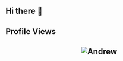 ## Hi there 👋

## Profile Views

<h2 align="center"> <img src="https://komarev.com/ghpvc/?username=AE86trueno" alt="Andrew" /> <h2>

<!--
**AE86Trueno/AE86Trueno** is a ✨ _special_ ✨ repository because its `README.md` (this file) appears on your GitHub profile.

Here are some ideas to get you started:

- 🔭 I’m currently working on ...
- 🌱 I’m currently learning ...
- 👯 I’m looking to collaborate on ...
- 🤔 I’m looking for help with ...
- 💬 Ask me about ...
- 📫 How to reach me: ...
- 😄 Pronouns: ...
- ⚡ Fun fact: ...
-->

